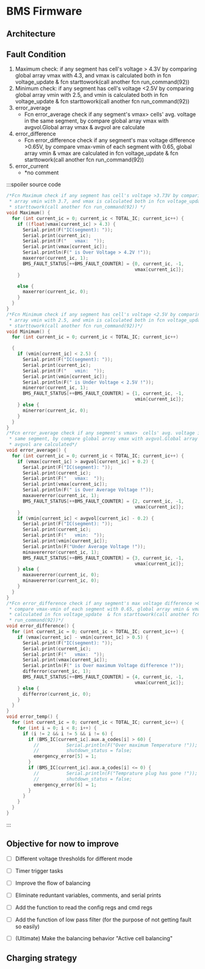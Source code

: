 # BMS Firmware

## Architecture

## Fault Condition

1. Maximum check: if any segment has cell's voltage > 4.3V by comparing global array vmax with 4.3, and vmax is calculated both in fcn voltage_update & fcn starttowork(call another fcn run_command(92))
2. Minimum check: if any segment has cell's voltage <2.5V by comparing global array vmin with 2.5, and vmin is calculated both in fcn voltage_update & fcn starttowork(call another fcn run_command(92))
3. error_average
    * Fcn error_average check if any segment's vmax>  cells' avg. voltage in the same segment, by compare global array vmax with avgvol.Global array  vmax & avgvol are calculate
4. error_difference
    * Fcn error_difference check if any segment's max voltage difference >0.65V, by compare vmax-vmin of each segment with 0.65, global array vmin & vmax are calculated in fcn voltage_update  & fcn starttowork(call another fcn run_command(92))
5. error_current
    * *no comment 


:::spoiler source code
```c
/*Fcn Maximum check if any segment has cell's voltage >3.73V by comparing global
 * array vmin with 3.7, and vmax is calculated both in fcn voltage_update & fcn
 * starttowork(call another fcn run_command(92)) */
void Maximum() {
  for (int current_ic = 0; current_ic < TOTAL_IC; current_ic++) {
    if ((float)vmax[current_ic] > 4.3) {
      Serial.print(F("IC(segment): "));
      Serial.print(current_ic);
      Serial.print(F("   vmax:  "));
      Serial.print(vmax[current_ic]);
      Serial.println(F(" is Over Voltage > 4.2V !"));
      maxerror(current_ic, 1);
      BMS_FAULT_STATUS[++BMS_FAULT_COUNTER] = {0, current_ic, -1,
                                               vmax[current_ic]};
    }

    else {
      maxerror(current_ic, 0);
    }
  }
}
/*Fcn Minimum check if any segment has cell's voltage <2.5V by comparing global
 * array vmin with 2.5, and vmin is calculated both in fcn voltage_update & fcn
 * starttowork(call another fcn run_command(92))*/
void Minimum() {
  for (int current_ic = 0; current_ic < TOTAL_IC; current_ic++)

  {
    if (vmin[current_ic] < 2.5) {
      Serial.print(F("IC(segment): "));
      Serial.print(current_ic);
      Serial.print(F("   vmin:  "));
      Serial.print(vmin[current_ic]);
      Serial.println(F(" is Under Voltage < 2.5V !"));
      minerror(current_ic, 1);
      BMS_FAULT_STATUS[++BMS_FAULT_COUNTER] = {1, current_ic, -1,
                                               vmin[current_ic]};
    } else {
      minerror(current_ic, 0);
    }
  }
}
/*Fcn error_average check if any segment's vmax>  cells' avg. voltage in the
 * same segment, by compare global array vmax with avgvol.Global array  vmax &
 * avgvol are calculated*/
void error_average() {
  for (int current_ic = 0; current_ic < TOTAL_IC; current_ic++) {
    if (vmax[current_ic] > avgvol[current_ic] + 0.2) {
      Serial.print(F("IC(segment): "));
      Serial.print(current_ic);
      Serial.print(F("   vmax:  "));
      Serial.print(vmax[current_ic]);
      Serial.println(F(" is Over Average Voltage !"));
      maxavererror(current_ic, 1);
      BMS_FAULT_STATUS[++BMS_FAULT_COUNTER] = {2, current_ic, -1,
                                               vmax[current_ic]};
    }
    if (vmin[current_ic] < avgvol[current_ic] - 0.2) {
      Serial.print(F("IC(segment): "));
      Serial.print(current_ic);
      Serial.print(F("   vmin:  "));
      Serial.print(vmin[current_ic]);
      Serial.println(F("Under Average Voltage !"));
      minavererror(current_ic, 1);
      BMS_FAULT_STATUS[++BMS_FAULT_COUNTER] = {3, current_ic, -1,
                                               vmax[current_ic]};
    } else {
      maxavererror(current_ic, 0);
      minavererror(current_ic, 0);
    }
  }
}
/*Fcn error_difference check if any segment's max voltage difference >0.65V, by
 * compare vmax-vmin of each segment with 0.65, global array vmin & vmax are
 * calculated in fcn voltage_update  & fcn starttowork(call another fcn
 * run_command(92))*/
void error_difference() {
  for (int current_ic = 0; current_ic < TOTAL_IC; current_ic++) {
    if (vmax[current_ic] - vmin[current_ic] > 0.5) {
      Serial.print(F("IC(segment): "));
      Serial.print(current_ic);
      Serial.print(F("   vmax:  "));
      Serial.print(vmax[current_ic]);
      Serial.println(F(" is Over maximum Voltage difference !"));
      differror(current_ic, 1);
      BMS_FAULT_STATUS[++BMS_FAULT_COUNTER] = {4, current_ic, -1,
                                               vmax[current_ic]};
    } else {
      differror(current_ic, 0);
    }
  }
}
void error_temp() {
  for (int current_ic = 0; current_ic < TOTAL_IC; current_ic++) {
    for (int i = 0; i < 8; i++) {
      if (i != 2 && i != 5 && i != 6) {
        if (BMS_IC[current_ic].aux.a_codes[i] > 60) {
          //          Serial.println(F("Over maximum Temperature !"));
          //          shutdown_status = false;
          emergency_error[5] = 1;
        }
        if (BMS_IC[current_ic].aux.a_codes[i] <= 0) {
          //          Serial.println(F("Temprature plug has gone !"));
          //          shutdown_status = false;
          emergency_error[6] = 1;
        }
      }
    }
  }
}
```
:::


## Objective for now to improve
- [ ] Different voltage thresholds for different mode
- [ ] Timer trigger tasks
- [ ] Improve the flow of balancing
- [ ] Eliminate reduntant variables, comments, and serial prints
- [ ] Add the function to read the config regs and cmd regs
- [ ] Add the function of low pass filter (for the purpose of not getting fault so easily)
- [ ] (Ultimate) Make the balancing behavior "Active cell balancing"


## Charging strategy
